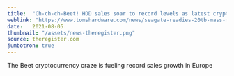 ```yaml
---
title:  "Ch-ch-ch-Beet! HDD sales soar to record levels as latest crypto craze sweeps Europe"
weblink: "https://www.tomshardware.com/news/seagate-readies-20tb-mass-market-hdds"
date:   2021-08-05
thumbnail: "/assets/news-theregister.png"
source: theregister.com
jumbotron: true
---
```

The Beet cryptocurrency craze is fueling record sales growth in Europe

